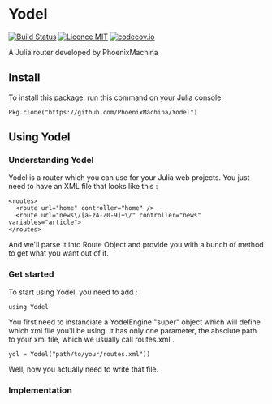 # Yodel
[![Build Status](https://travis-ci.org/PhoenixMachina/Yodel.svg?branch=master)](https://travis-ci.org/PhoenixMachina/Yodel)
[![Licence MIT](https://img.shields.io/badge/license-MIT-blue.svg)](https://opensource.org/licenses/MIT)
[![codecov.io](https://codecov.io/github/PhoenixMachina/Yodel/coverage.svg?branch=master)](https://codecov.io/github/PhoenixMachina/Yodel?branch=master)

A Julia router developed by PhoenixMachina

## Install
To install this package, run this command on your Julia console:
```
Pkg.clone("https://github.com/PhoenixMachina/Yodel")
```

## Using Yodel

### Understanding Yodel
Yodel is a router which you can use for your Julia web projects. You just need to have an XML file that looks like this :
```
<routes>
  <route url="home" controller="home" />
  <route url="news\/[a-zA-Z0-9]+\/" controller="news" variables="article">
</routes>
```
And we'll parse it into Route Object and provide you with a bunch of method to get what you want out of it.

### Get started
To start using Yodel, you need to add :
```
using Yodel
```

You first need to instanciate a YodelEngine "super" object which will define which xml file you'll be using. It has only one parameter, the absolute path to your xml file, which we usually call routes.xml .
```
ydl = Yodel("path/to/your/routes.xml"))
```

Well, now you actually need to write that file.

### Implementation
